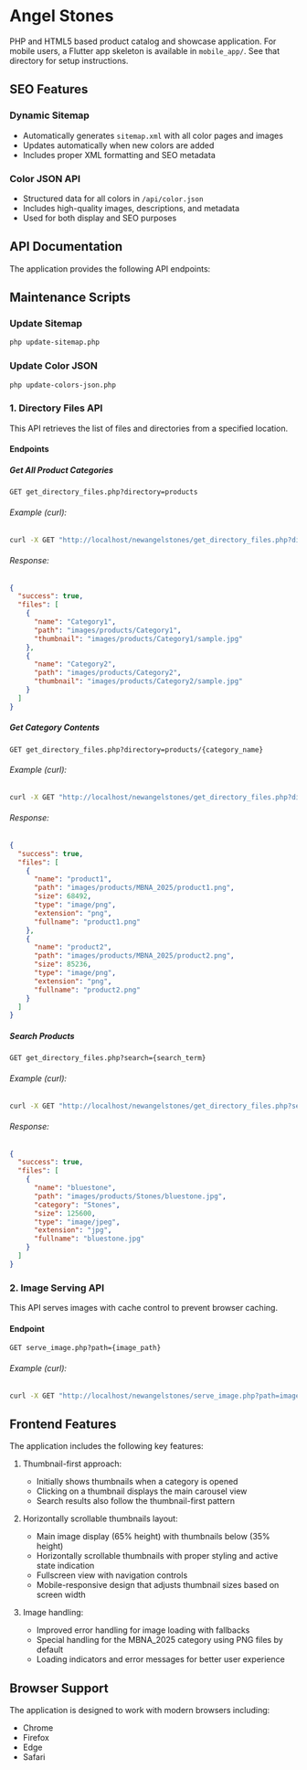 # Angel Stones

PHP and HTML5 based product catalog and showcase application.
For mobile users, a Flutter app skeleton is available in `mobile_app/`. See that directory for setup instructions.

## SEO Features

### Dynamic Sitemap
- Automatically generates `sitemap.xml` with all color pages and images
- Updates automatically when new colors are added
- Includes proper XML formatting and SEO metadata

### Color JSON API
- Structured data for all colors in `/api/color.json`
- Includes high-quality images, descriptions, and metadata
- Used for both display and SEO purposes

## API Documentation

The application provides the following API endpoints:

## Maintenance Scripts

### Update Sitemap
```bash
php update-sitemap.php
```

### Update Color JSON
```bash
php update-colors-json.php
```

### 1. Directory Files API

This API retrieves the list of files and directories from a specified location.

#### Endpoints

##### Get All Product Categories

```
GET get_directory_files.php?directory=products
```

###### Example (curl):
```bash
curl -X GET "http://localhost/newangelstones/get_directory_files.php?directory=products"
```

###### Response:
```json
{
  "success": true,
  "files": [
    {
      "name": "Category1",
      "path": "images/products/Category1",
      "thumbnail": "images/products/Category1/sample.jpg"
    },
    {
      "name": "Category2",
      "path": "images/products/Category2",
      "thumbnail": "images/products/Category2/sample.jpg"
    }
  ]
}
```

##### Get Category Contents

```
GET get_directory_files.php?directory=products/{category_name}
```

###### Example (curl):
```bash
curl -X GET "http://localhost/newangelstones/get_directory_files.php?directory=products/MBNA_2025"
```

###### Response:
```json
{
  "success": true,
  "files": [
    {
      "name": "product1",
      "path": "images/products/MBNA_2025/product1.png",
      "size": 68492,
      "type": "image/png",
      "extension": "png",
      "fullname": "product1.png"
    },
    {
      "name": "product2",
      "path": "images/products/MBNA_2025/product2.png",
      "size": 85236,
      "type": "image/png",
      "extension": "png",
      "fullname": "product2.png"
    }
  ]
}
```

##### Search Products

```
GET get_directory_files.php?search={search_term}
```

###### Example (curl):
```bash
curl -X GET "http://localhost/newangelstones/get_directory_files.php?search=stone"
```

###### Response:
```json
{
  "success": true,
  "files": [
    {
      "name": "bluestone",
      "path": "images/products/Stones/bluestone.jpg",
      "category": "Stones",
      "size": 125600,
      "type": "image/jpeg",
      "extension": "jpg",
      "fullname": "bluestone.jpg"
    }
  ]
}
```

### 2. Image Serving API

This API serves images with cache control to prevent browser caching.

#### Endpoint

```
GET serve_image.php?path={image_path}
```

###### Example (curl):
```bash
curl -X GET "http://localhost/newangelstones/serve_image.php?path=images/products/MBNA_2025/product1.png" --output product1.png
```

## Frontend Features

The application includes the following key features:

1. Thumbnail-first approach:
   - Initially shows thumbnails when a category is opened
   - Clicking on a thumbnail displays the main carousel view
   - Search results also follow the thumbnail-first pattern

2. Horizontally scrollable thumbnails layout:
   - Main image display (65% height) with thumbnails below (35% height)
   - Horizontally scrollable thumbnails with proper styling and active state indication
   - Fullscreen view with navigation controls
   - Mobile-responsive design that adjusts thumbnail sizes based on screen width

3. Image handling:
   - Improved error handling for image loading with fallbacks
   - Special handling for the MBNA_2025 category using PNG files by default
   - Loading indicators and error messages for better user experience

## Browser Support

The application is designed to work with modern browsers including:
- Chrome
- Firefox
- Edge
- Safari

